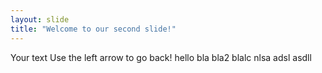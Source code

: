 ```yaml
---
layout: slide
title: "Welcome to our second slide!"
---
```

Your text
Use the left arrow to go back!
hello 
bla 
bla2
blalc
nlsa
adsl
asdll
